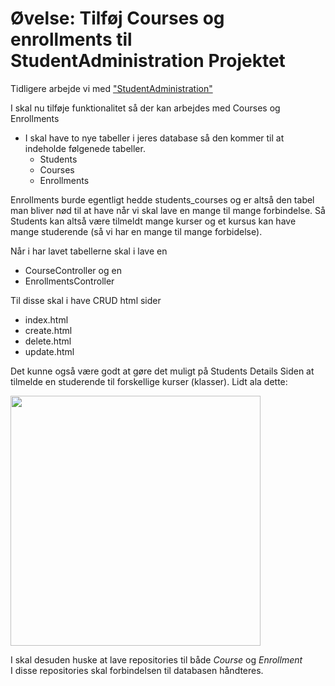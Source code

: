 # Øvelse: Tilføj Courses og enrollments til StudentAdministration Projektet

Tidligere arbejde vi med ["StudentAdministration"](https://github.com/dat17v1/StudentAdministration)

I skal nu tilføje funktionalitet så der kan arbejdes med Courses og Enrollments

* I skal have to nye tabeller i jeres database så den kommer til at indeholde følgenede tabeller. 
  * Students
  * Courses
  * Enrollments
  
Enrollments burde egentligt hedde students_courses og er altså den tabel man bliver nød til at have når vi skal lave en mange til mange forbindelse.
Så Students kan altså være tilmeldt mange kurser og et kursus kan have mange studerende (så vi har en mange til mange forbidelse).

Når i har lavet tabellerne skal i lave en 
* CourseController og en 
* EnrollmentsController

Til disse skal i have CRUD html sider
* index.html
* create.html
* delete.html
* update.html

Det kunne også være godt at gøre det muligt på Students Details Siden at tilmelde en studerende til forskellige kurser (klasser). Lidt ala dette: 

<img src="https://github.com/dat17v1/2_18_mange_til_mange_forbindelser/blob/master/img/Screen%20Shot%202017-10-23%20at%2023.13.53.png" width="400px" />


I skal desuden huske at lave repositories til både *Course* og *Enrollment*    
I disse repositories skal forbindelsen til databasen håndteres.


